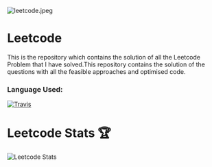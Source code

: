 ![leetcode.jpeg](https://tva1.sinaimg.cn/large/007S8ZIlly1ghltwf4xivj30dw0780sm.jpg)

# Leetcode
<p>This is the repository which contains the solution of all the Leetcode Problem that I have solved.This repository contains the solution of the questions with all the feasible approaches and optimised code.</p>

<h3>Language Used:</h3>

[![Travis](https://img.shields.io/badge/language-C++-green.svg)]()


# Leetcode Stats 🏆

![Leetcode Stats](https://leetcard.jacoblin.cool/ocmodi21?ext=heatmap)
